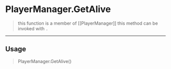 # PlayerManager.GetAlive
> this function is a member of [[PlayerManager]]
> this method can be invoked with `.`
-----
## Usage
> PlayerManager.GetAlive()
